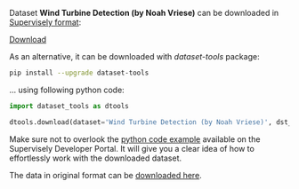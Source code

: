 Dataset **Wind Turbine Detection (by Noah Vriese)** can be downloaded in [Supervisely format](https://developer.supervisely.com/api-references/supervisely-annotation-json-format):

 [Download](https://assets.supervisely.com/remote/eyJsaW5rIjogInMzOi8vc3VwZXJ2aXNlbHktZGF0YXNldHMvMTQ5M19XaW5kIFR1cmJpbmUgRGV0ZWN0aW9uIChieSBOb2FoIFZyaWVzZSkvd2luZC10dXJiaW5lLWRldGVjdGlvbi0oYnktbm9haC12cmllc2UpLURhdGFzZXROaW5qYS50YXIiLCAic2lnIjogIktuK0IzOENXYXpSdjJNVDN0SXd5SkxqTy9qdmdCUU0vOStaV2FUNVl2NlU9In0=?response-content-disposition=attachment%3B%20filename%3D%22wind-turbine-detection-%28by-noah-vriese%29-DatasetNinja.tar%22)

As an alternative, it can be downloaded with *dataset-tools* package:
``` bash
pip install --upgrade dataset-tools
```

... using following python code:
``` python
import dataset_tools as dtools

dtools.download(dataset='Wind Turbine Detection (by Noah Vriese)', dst_dir='~/dataset-ninja/')
```
Make sure not to overlook the [python code example](https://developer.supervisely.com/getting-started/python-sdk-tutorials/iterate-over-a-local-project) available on the Supervisely Developer Portal. It will give you a clear idea of how to effortlessly work with the downloaded dataset.

The data in original format can be [downloaded here](https://github.com/nvriese1/WindTurbineDetection/archive/refs/heads/main.zip).